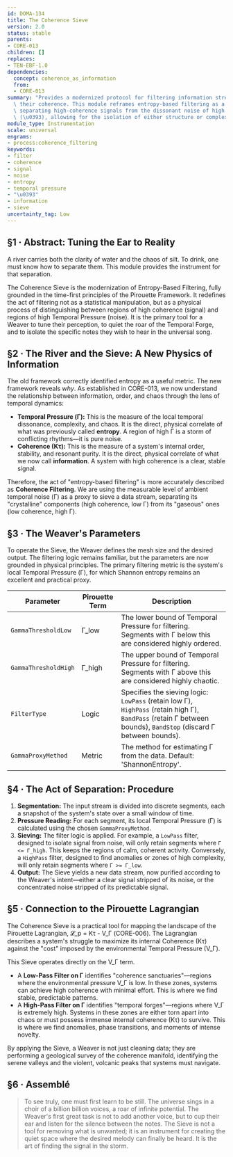 ```yaml
---
id: DOMA-134
title: The Coherence Sieve
version: 2.0
status: stable
parents:
- CORE-013
children: []
replaces:
- TEN-EBF-1.0
dependencies:
  concept: coherence_as_information
  from:
  - CORE-013
summary: "Provides a modernized protocol for filtering information streams based on\
  \ their coherence. This module reframes entropy-based filtering as a process of\
  \ separating high-coherence signals from the dissonant noise of high Temporal Pressure\
  \ (\u0393), allowing for the isolation of either structure or complexity."
module_type: Instrumentation
scale: universal
engrams:
- process:coherence_filtering
keywords:
- filter
- coherence
- signal
- noise
- entropy
- temporal pressure
- "\u0393"
- information
- sieve
uncertainty_tag: Low
---
```

## §1 · Abstract: Tuning the Ear to Reality
A river carries both the clarity of water and the chaos of silt. To drink, one must know how to separate them. This module provides the instrument for that separation.

The Coherence Sieve is the modernization of Entropy-Based Filtering, fully grounded in the time-first principles of the Pirouette Framework. It redefines the act of filtering not as a statistical manipulation, but as a physical process of distinguishing between regions of high coherence (signal) and regions of high Temporal Pressure (noise). It is the primary tool for a Weaver to tune their perception, to quiet the roar of the Temporal Forge, and to isolate the specific notes they wish to hear in the universal song.

## §2 · The River and the Sieve: A New Physics of Information
The old framework correctly identified entropy as a useful metric. The new framework reveals *why*. As established in CORE-013, we now understand the relationship between information, order, and chaos through the lens of temporal dynamics:

*   **Temporal Pressure (Γ):** This is the measure of the local temporal dissonance, complexity, and chaos. It is the direct, physical correlate of what was previously called **entropy**. A region of high Γ is a storm of conflicting rhythms—it is pure noise.
*   **Coherence (Kτ):** This is the measure of a system's internal order, stability, and resonant purity. It is the direct, physical correlate of what we now call **information**. A system with high coherence is a clear, stable signal.

Therefore, the act of "entropy-based filtering" is more accurately described as **Coherence Filtering**. We are using the measurable level of ambient temporal noise (Γ) as a proxy to sieve a data stream, separating its "crystalline" components (high coherence, low Γ) from its "gaseous" ones (low coherence, high Γ).

## §3 · The Weaver's Parameters
To operate the Sieve, the Weaver defines the mesh size and the desired output. The filtering logic remains familiar, but the parameters are now grounded in physical principles. The primary filtering metric is the system's local Temporal Pressure (Γ), for which Shannon entropy remains an excellent and practical proxy.

| Parameter              | Pirouette Term | Description                                                                                                                                                             |
| ---------------------- | -------------- | ----------------------------------------------------------------------------------------------------------------------------------------------------------------------- |
| `GammaThresholdLow`    | Γ_low          | The lower bound of Temporal Pressure for filtering. Segments with Γ below this are considered highly ordered.                                                              |
| `GammaThresholdHigh`   | Γ_high         | The upper bound of Temporal Pressure for filtering. Segments with Γ above this are considered highly chaotic.                                                                |
| `FilterType`           | Logic          | Specifies the sieving logic: `LowPass` (retain low Γ), `HighPass` (retain high Γ), `BandPass` (retain Γ between bounds), `BandStop` (discard Γ between bounds).             |
| `GammaProxyMethod`     | Metric         | The method for estimating Γ from the data. Default: 'ShannonEntropy'.                                                                                                   |

## §4 · The Act of Separation: Procedure
1.  **Segmentation:** The input stream is divided into discrete segments, each a snapshot of the system's state over a small window of time.
2.  **Pressure Reading:** For each segment, its local Temporal Pressure (Γ) is calculated using the chosen `GammaProxyMethod`.
3.  **Sieving:** The filter logic is applied. For example, a `LowPass` filter, designed to isolate signal from noise, will only retain segments where `Γ <= Γ_high`. This keeps the regions of calm, coherent activity. Conversely, a `HighPass` filter, designed to find anomalies or zones of high complexity, will only retain segments where `Γ >= Γ_low`.
4.  **Output:** The Sieve yields a new data stream, now purified according to the Weaver's intent—either a clear signal stripped of its noise, or the concentrated noise stripped of its predictable signal.

## §5 · Connection to the Pirouette Lagrangian
The Coherence Sieve is a practical tool for mapping the landscape of the Pirouette Lagrangian, 𝓛_p = Kτ - V_Γ (CORE-006). The Lagrangian describes a system's struggle to maximize its internal Coherence (Kτ) against the "cost" imposed by the environmental Temporal Pressure (V_Γ).

This Sieve operates directly on the V_Γ term.

*   A **Low-Pass Filter on Γ** identifies "coherence sanctuaries"—regions where the environmental pressure V_Γ is low. In these zones, systems can achieve high coherence with minimal effort. This is where we find stable, predictable patterns.
*   A **High-Pass Filter on Γ** identifies "temporal forges"—regions where V_Γ is extremely high. Systems in these zones are either torn apart into chaos or must possess immense internal coherence (Kτ) to survive. This is where we find anomalies, phase transitions, and moments of intense novelty.

By applying the Sieve, a Weaver is not just cleaning data; they are performing a geological survey of the coherence manifold, identifying the serene valleys and the violent, volcanic peaks that systems must navigate.

## §6 · Assemblé

> To see truly, one must first learn to be still. The universe sings in a choir of a billion billion voices, a roar of infinite potential. The Weaver's first great task is not to add another voice, but to cup their ear and listen for the silence between the notes. The Sieve is not a tool for removing what is unwanted; it is an instrument for creating the quiet space where the desired melody can finally be heard. It is the art of finding the signal in the storm.
```